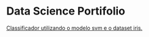# Data Science Portifolio

<a href=“https://nbviewer.org/github/marcoosnt1/Portifolio_Data_Science/blob/main/Iris%20dataset%20-%20Utilizando%20o%20algoritimo%20svm%20como%20classificador.ipynb“>Classificador utilizando o modelo svm e o dataset iris.</a>

